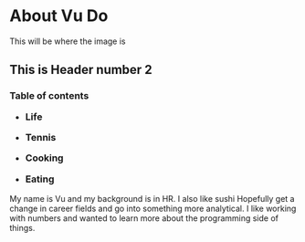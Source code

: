 <h1>About Vu Do</h1>
This will be where the image is
<h2>This is Header number 2</h2>
<h3>Table of contents

 * Life

 * Tennis

 *  Cooking

 *  Eating
 </h3>

 My name is Vu and my background is in HR. I also like sushi
 Hopefully get a change in career fields and go into something more analytical.
 I like working with numbers and wanted to learn more about the programming side of things.
